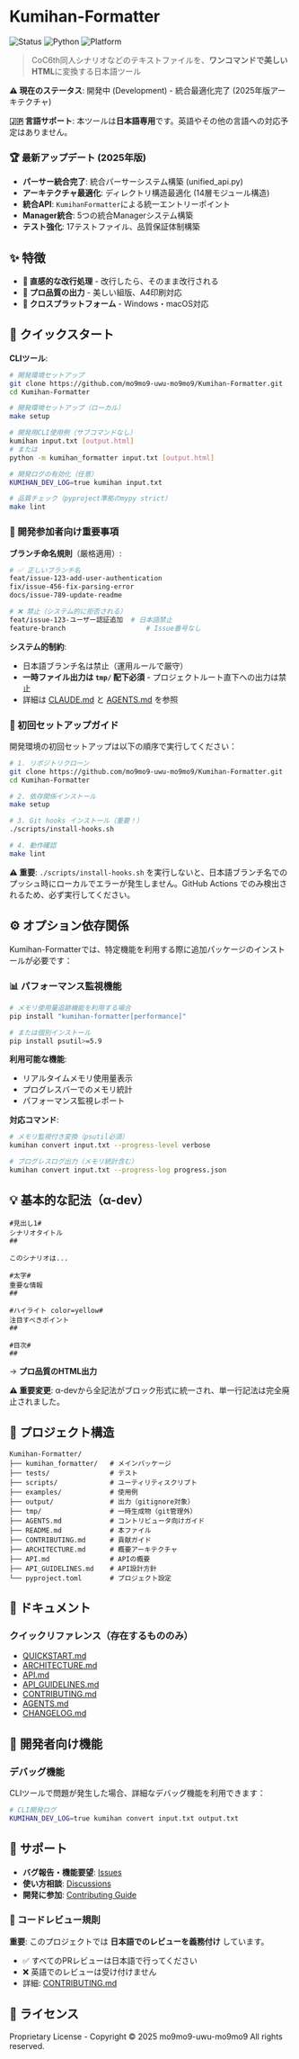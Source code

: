 # Kumihan-Formatter

![Status](https://img.shields.io/badge/status-Development-orange.svg)
![Python](https://img.shields.io/badge/python-3.12+-green.svg)
![Platform](https://img.shields.io/badge/platform-Windows%20%7C%20macOS-lightgrey.svg)

> CoC6th同人シナリオなどのテキストファイルを、**ワンコマンドで美しいHTML**に変換する日本語ツール

**⚠️ 現在のステータス**: 開発中 (Development) - 統合最適化完了 (2025年版アーキテクチャ)

**🇯🇵 言語サポート**: 本ツールは**日本語専用**です。英語やその他の言語への対応予定はありません。

### 🏆 最新アップデート (2025年版)
- **パーサー統合完了**: 統合パーサーシステム構築 (unified_api.py)
- **アーキテクチャ最適化**: ディレクトリ構造最適化 (14層モジュール構造)
- **統合API**: `KumihanFormatter`による統一エントリーポイント
- **Manager統合**: 5つの統合Managerシステム構築
- **テスト強化**: 17テストファイル、品質保証体制構築

## ✨ 特徴

- **🎯 直感的な改行処理** - 改行したら、そのまま改行される
- **🎨 プロ品質の出力** - 美しい組版、A4印刷対応
- **📱 クロスプラットフォーム** - Windows・macOS対応

## 🚀 クイックスタート

**CLIツール**:
```bash
# 開発環境セットアップ
git clone https://github.com/mo9mo9-uwu-mo9mo9/Kumihan-Formatter.git
cd Kumihan-Formatter

# 開発環境セットアップ（ローカル）
make setup

# 開発用CLI使用例（サブコマンドなし）
kumihan input.txt [output.html]
# または
python -m kumihan_formatter input.txt [output.html]

# 開発ログの有効化（任意）
KUMIHAN_DEV_LOG=true kumihan input.txt

# 品質チェック（pyproject準拠のmypy strict）
make lint
```

### 🌟 開発参加者向け重要事項

**ブランチ命名規則**（厳格適用）:
```bash
# ✅ 正しいブランチ名
feat/issue-123-add-user-authentication
fix/issue-456-fix-parsing-error
docs/issue-789-update-readme

# ❌ 禁止（システム的に拒否される）
feat/issue-123-ユーザー認証追加  # 日本語禁止
feature-branch                    # Issue番号なし
```

**システム的制約**:
- 日本語ブランチ名は禁止（運用ルールで厳守）
- **一時ファイル出力は `tmp/` 配下必須** - プロジェクトルート直下への出力は禁止
- 詳細は [CLAUDE.md](./CLAUDE.md) と [AGENTS.md](./AGENTS.md) を参照

### 🚀 初回セットアップガイド

開発環境の初回セットアップは以下の順序で実行してください：

```bash
# 1. リポジトリクローン
git clone https://github.com/mo9mo9-uwu-mo9mo9/Kumihan-Formatter.git
cd Kumihan-Formatter

# 2. 依存関係インストール
make setup

# 3. Git hooks インストール（重要！）
./scripts/install-hooks.sh

# 4. 動作確認
make lint
```

**⚠️ 重要**: `./scripts/install-hooks.sh` を実行しないと、日本語ブランチ名でのプッシュ時にローカルでエラーが発生しません。GitHub Actions でのみ検出されるため、必ず実行してください。

## ⚙️ オプション依存関係

Kumihan-Formatterでは、特定機能を利用する際に追加パッケージのインストールが必要です：

### 📊 パフォーマンス監視機能
```bash
# メモリ使用量追跡機能を利用する場合
pip install "kumihan-formatter[performance]"

# または個別インストール
pip install psutil>=5.9
```

**利用可能な機能**:
- リアルタイムメモリ使用量表示
- プログレスバーでのメモリ統計
- パフォーマンス監視レポート

**対応コマンド**:
```bash
# メモリ監視付き変換（psutil必須）
kumihan convert input.txt --progress-level verbose

# プログレスログ出力（メモリ統計含む）
kumihan convert input.txt --progress-log progress.json
```

## 💡 基本的な記法（α-dev）

```
#見出し1#
シナリオタイトル
##

このシナリオは...

#太字#
重要な情報
##

#ハイライト color=yellow#
注目すべきポイント
##

#目次#
##
```

→ **プロ品質のHTML出力**

**⚠️ 重要変更**: α-devから全記法がブロック形式に統一され、単一行記法は完全廃止されました。

## 📁 プロジェクト構造

```
Kumihan-Formatter/
├── kumihan_formatter/   # メインパッケージ
├── tests/               # テスト
├── scripts/             # ユーティリティスクリプト
├── examples/            # 使用例
├── output/              # 出力（gitignore対象）
├── tmp/                 # 一時生成物（git管理外）
├── AGENTS.md            # コントリビュータ向けガイド
├── README.md            # 本ファイル
├── CONTRIBUTING.md      # 貢献ガイド
├── ARCHITECTURE.md      # 概要アーキテクチャ
├── API.md               # APIの概要
├── API_GUIDELINES.md    # API設計方針
└── pyproject.toml       # プロジェクト設定
```

## 📖 ドキュメント

### クイックリファレンス（存在するもののみ）
- [QUICKSTART.md](./QUICKSTART.md)
- [ARCHITECTURE.md](./ARCHITECTURE.md)
- [API.md](./API.md)
- [API_GUIDELINES.md](./API_GUIDELINES.md)
- [CONTRIBUTING.md](./CONTRIBUTING.md)
- [AGENTS.md](./AGENTS.md)
- [CHANGELOG.md](./CHANGELOG.md)

## 🔧 開発者向け機能

### デバッグ機能
CLIツールで問題が発生した場合、詳細なデバッグ機能を利用できます：

```bash
# CLI開発ログ
KUMIHAN_DEV_LOG=true kumihan convert input.txt output.txt
```


## 🤝 サポート

- **バグ報告・機能要望**: [Issues](https://github.com/mo9mo9-uwu-mo9mo9/Kumihan-Formatter/issues)
- **使い方相談**: [Discussions](https://github.com/mo9mo9-uwu-mo9mo9/Kumihan-Formatter/discussions)
- **開発に参加**: [Contributing Guide](CONTRIBUTING.md)

### 🚨 コードレビュー規則
**重要**: このプロジェクトでは **日本語でのレビューを義務付け** しています。
- ✅ すべてのPRレビューは日本語で行ってください
- ❌ 英語でのレビューは受け付けません
- 詳細: [CONTRIBUTING.md](CONTRIBUTING.md#-日本語レビュー必須規則)

## 📄 ライセンス

Proprietary License - Copyright © 2025 mo9mo9-uwu-mo9mo9
All rights reserved.
